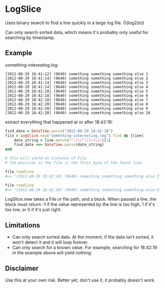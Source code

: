 LogSlice
========

Uses binary search to find a line quickly in a large log file. O(log2(n))

Can only search sorted data, which means it's probably only useful for searching by timestamp.

## Example

something-interesting.log:

    [2012-08-29 18:41:12] (9640) something something something else 1
    [2012-08-29 18:41:14] (9640) something something something else 2
    [2012-08-29 18:41:14] (9640) something something something else 3
    [2012-08-29 18:41:14] (9640) something something something else 4
    [2012-08-29 18:42:18] (9640) something something something else 5
    [2012-08-29 18:42:18] (9640) something something something else 6
    [2012-08-29 18:42:18] (9640) something something something else 7
    [2012-08-29 18:42:20] (9640) something something something else 8
    [2012-08-29 18:42:20] (9640) something something something else 9
    [2012-08-29 18:42:20] (9640) something something something else 10

extract everything that happened at or after 18:42:18:
```ruby
find_date = DateTime.parse("2012-08-29 18:42:18")
file = LogSlice.new("something-interesting.log").find do |line|
    date_string = line.match(/^\[([^\]]+)\]/)[1]
    find_date <=> DateTime.parse(date_string)
end

# this will yield an instance of File
# the position is the file is the first byte of the found line

file.readline
#=> "[2012-08-29 18:42:18] (9640) something something something else 5"

file.readline
#=> "[2012-08-29 18:42:18] (9640) something something something else 6"
```

LogSlice.new takes a File or file path, and a block. When passed a line,
the block must return -1 if the value represented by the line is too high,
1 if it's too low, or 0 if it's just right.

## Limitations

* Can only search sorted data. At the moment, if the data isn't sorted, it won't detect it and it will loop forever.
* Can only search for a known value. For example, searching for 18:42:19 in the example above will yield nothing.

## Disclaimer

Use this at your own risk. Better yet, don't use it, it probably doesn't work.
